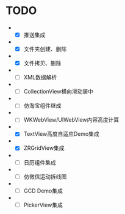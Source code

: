 # TODO

* - [x] 推送集成
* - [x] 文件夹创建、删除
* - [x] 文件拷贝、删除
* - [ ] XML数据解析
* - [ ] CollectionView横向滑动居中
* - [ ] 仿淘宝组件继成
* - [ ] WKWebView/UIWebView内容高度计算
* - [x] TextView高度自适应Demo集成
* - [x] ZRGridView集成
* - [ ] 日历组件集成
* - [ ] 仿微信运动拆线图
* - [ ] GCD Demo集成
* - [ ] PickerView集成